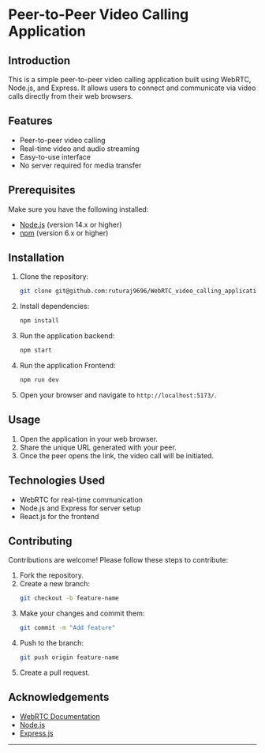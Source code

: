 # Peer-to-Peer Video Calling Application

## Introduction
This is a simple peer-to-peer video calling application built using WebRTC, Node.js, and Express. It allows users to connect and communicate via video calls directly from their web browsers.

## Features
- Peer-to-peer video calling
- Real-time video and audio streaming
- Easy-to-use interface
- No server required for media transfer

## Prerequisites
Make sure you have the following installed:
- [Node.js](https://nodejs.org/) (version 14.x or higher)
- [npm](https://www.npmjs.com/) (version 6.x or higher)

## Installation
1. Clone the repository:
    ```sh
    git clone git@github.com:ruturaj9696/WebRTC_video_calling_application.git
    ```

2. Install dependencies:
    ```sh
    npm install
    ```

3. Run the application backend:
    ```sh
    npm start
    ```
3. Run the application Frontend:
    ```sh
    npm run dev
    ```

4. Open your browser and navigate to `http://localhost:5173/`.

## Usage
1. Open the application in your web browser.
2. Share the unique URL generated with your peer.
3. Once the peer opens the link, the video call will be initiated.

## Technologies Used
- WebRTC for real-time communication
- Node.js and Express for server setup
- React.js for the frontend

## Contributing
Contributions are welcome! Please follow these steps to contribute:
1. Fork the repository.
2. Create a new branch:
    ```sh
    git checkout -b feature-name
    ```
3. Make your changes and commit them:
    ```sh
    git commit -m "Add feature"
    ```
4. Push to the branch:
    ```sh
    git push origin feature-name
    ```
5. Create a pull request.

## Acknowledgements
- [WebRTC Documentation](https://webrtc.org/)
- [Node.js](https://nodejs.org/)
- [Express.js](https://expressjs.com/)

---
